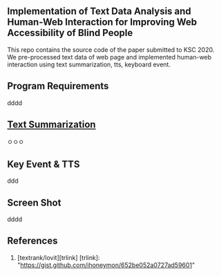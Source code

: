 Implementation of Text Data Analysis and Human-Web Interaction for Improving Web Accessibility of Blind People
-------------
This repo contains the source code of the paper submitted to KSC 2020. We pre-processed text data of web page and implemented human-web interaction using text summarization, tts, keyboard event.


## Program Requirements
dddd

## [Text Summarization](https://namu.wiki/w/%EC%A0%95%EC%B9%98)
ㅇㅇㅇ

## Key Event & TTS
ddd

## Screen Shot
dddd

## References
1. [textrank/lovit][trlink]
[trlink]: "https://gist.github.com/ihoneymon/652be052a0727ad59601"
